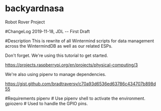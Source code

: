 # backyardnasa
Robot Rover Project

#ChangeLog
2019-11-18, JDL -- First Draft

#Description
This is rewrite of all Wintermind scripts for data management across the WintermindDB as well as our related ESPs.

Don't forget.  We're using this tutorial to get started.

https://projects.raspberrypi.org/en/projects/physical-computing/3

We're also using pipenv to manage dependencies.

https://gist.github.com/bradtraversy/c70a93d6536ed63786c434707b898d55

#Requirements
pipenv # Use pipenv shell to activate the environment.
gpiozero  # Used to handle the GPIO pins.
